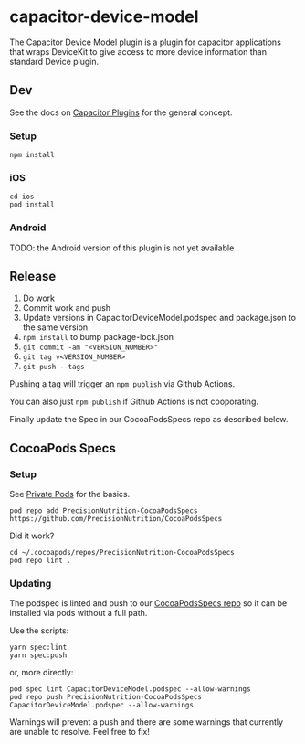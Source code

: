 # capacitor-device-model

The Capacitor Device Model plugin is a plugin for capacitor applications that wraps DeviceKit to give access to more device information than standard Device plugin.

## Dev

See the docs on [Capacitor Plugins](https://capacitor.ionicframework.com/docs/plugins) for the general concept.

### Setup

    npm install

### iOS

    cd ios 
    pod install

### Android

TODO: the Android version of this plugin is not yet available

## Release

1. Do work
2. Commit work and push
3. Update versions in CapacitorDeviceModel.podspec and package.json to the same version
3. `npm install` to bump package-lock.json
4. `git commit -am "<VERSION_NUMBER>"`
5. `git tag v<VERSION_NUMBER>`
6. `git push --tags`

Pushing a tag will trigger an `npm publish` via Github Actions.

You can also just `npm publish` if Github Actions is not cooporating.

Finally update the Spec in our CocoaPodsSpecs repo as described below.

## CocoaPods Specs

### Setup

See [Private Pods](https://guides.cocoapods.org/making/private-cocoapods.html) for the basics.

    pod repo add PrecisionNutrition-CocoaPodsSpecs https://github.com/PrecisionNutrition/CocoaPodsSpecs

Did it work?

    cd ~/.cocoapods/repos/PrecisionNutrition-CocoaPodsSpecs
    pod repo lint .

### Updating

The podspec is linted and push to our [CocoaPodsSpecs repo](https://github.com/PrecisionNutrition/CocoaPodsSpecs) so it can be installed via pods without a full path.

Use the scripts:

    yarn spec:lint
    yarn spec:push

or, more directly:

    pod spec lint CapacitorDeviceModel.podspec --allow-warnings
    pod repo push PrecisionNutrition-CocoaPodsSpecs CapacitorDeviceModel.podspec --allow-warnings

Warnings will prevent a push and there are some warnings that currently are unable to resolve. Feel free to fix!
